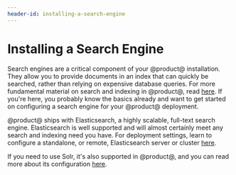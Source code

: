 ```yaml
---
header-id: installing-a-search-engine
---
```


# Installing a Search Engine

Search engines are a critical component of your @product@ installation. They allow
you to provide documents in an index that can quickly be searched, rather than
relying on expensive database queries. For more fundamental material on search
and indexing in @product@, read
[here](/docs/7-0/tutorials/-/knowledge_base/t/introduction-to-liferay-search).
If you're here, you probably know the basics already and want to get started on
configuring a search engine for your @product@ deployment. 

@product@ ships with Elasticsearch, a highly scalable, full-text search engine.
Elasticsearch is well supported and will almost certainly meet any search and
indexing need you have. For deployment settings, learn to configure a
standalone, or remote, Elasticsearch server or cluster
[here](/docs/7-0/deploy/-/knowledge_base/d/configuring-elasticsearch-for-liferay-0).

If you need to use Solr, it's also supported in @product@, and you can read more
about its configuration [here](/docs/7-0/deploy/-/knowledge_base/d/using-solr).
